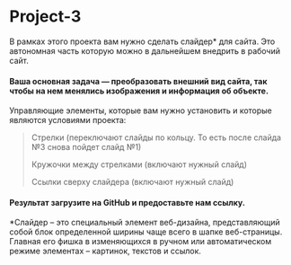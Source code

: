 # Project-3

В рамках этого проекта вам нужно сделать слайдер* для сайта. Это автономная часть которую можно в дальнейшем внедрить в рабочий сайт. 

#### Ваша основная задача — преобразовать внешний вид сайта, так чтобы на нем менялись изображения и информация об объекте. 

Управляющие элементы, которые вам нужно установить и которые являются условиями проекта:

> Стрелки (переключают слайды по кольцу. То есть после слайда №3 снова пойдет слайд №1)
> 
> Кружочки между стрелками (включают нужный слайд)
> 
> Ссылки сверху слайдера (включают нужный слайд)

#### Результат загрузите на GitHub и предоставьте нам ссылку.

*Слайдер – это специальный элемент веб-дизайна, представляющий собой блок определенной ширины чаще всего в шапке веб-страницы. Главная его фишка в изменяющихся в ручном или автоматическом режиме элементах – картинок, текстов и ссылок.

